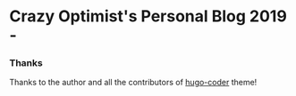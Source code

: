 # Crazy Optimist's Personal Blog 2019 -

### Thanks
Thanks to the author and all the contributors of [hugo-coder](https://github.com/luizdepra/hugo-coder) theme!
